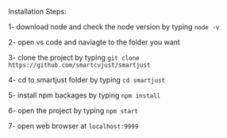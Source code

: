 Installation Steps:

1- download node and check the node version by typing `node -v`

2- open vs code and naviagte to the folder you want

3- clone the project by typing `git clone https://github.com/smartcvjust/smartjust`

4- cd to smartjust folder by typing `cd smartjust`

5- install npm backages by typing `npm install`

6- open the project by typing `npm start`

7- open web browser at `localhost:9999`
